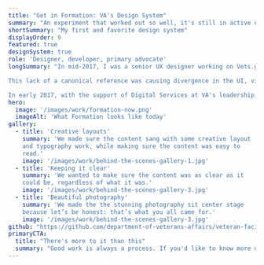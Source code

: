 ```yaml
---
title: "Get in Formation: VA's Design System"
summary: "An experiment that worked out so well, it's still in active development and in use by an entire government agency."
shortSummary: "My first and favorite design system"
displayOrder: 9
featured: true
designSystem: true
role: 'Designer, developer, primary advocate'
longSummary: "In mid-2017, I was a senior UX designer working on Vets.gov (now rolled into VA.gov) with the Digital Service at VA. The team had a very efficient workflow: daily releases to production, a distributed and collaborative development workflow, and a robust research and design team. What it didn't have was a single source of truth for any of the UI elements, either from a visual or a code perspective.

This lack of a canonical reference was causing divergence in the UI, visually, and in the codebase. The visual quirks were such that nobody could really point at Vets.gov and say that it looked wrong, and everything worked well, but the inconsistencies were rapidly building to the point where the growing design team was beginning to struggle to stay in step with one another. From a development standpoint, multiple versions of the same patterns were making it tough to continue rapidly development and steady maintenance of core product features.

In early 2017, with the support of Digital Services at VA's leadership, two engineers and I prototyped the first version of Formation in Fractal. Our proof of concept was as single button"
hero:
  image: '/images/work/formation-now.png'
  imageAlt: 'What Formation looks like today'
gallery:
  - title: 'Creative layouts'
    summary: 'We made sure the content sang with some creative layout
    and typography work, while making sure the content was easy to
    read.'
    image: '/images/work/behind-the-scenes-gallery-1.jpg'
  - title: 'Keeping it clear'
    summary: 'We wanted to make sure the content was as clear as it
    could be, regardless of what it was.'
    image: '/images/work/behind-the-scenes-gallery-3.jpg'
  - title: 'Beautiful photography'
    summary: 'We made the the stunning photography sit center stage
    because let’s be honest: that’s what you all came for.'
    image: '/images/work/behind-the-scenes-gallery-3.jpg'
github: "https://github.com/department-of-veterans-affairs/veteran-facing-services-tools"
primaryCTA:
  title: "There's more to it than this"
  summary: "Good work is always a process. If you'd like to know more details about mine, please get in touch!"
---
```

